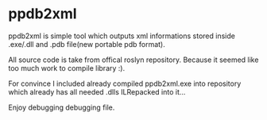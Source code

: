 # ppdb2xml

ppdb2xml is simple tool which outputs xml informations stored inside .exe/.dll and .pdb file(new portable pdb format).

All source code is take from offical roslyn repository. Because it seemed like too much work to compile library :).

For convince I included already compiled ppdb2xml.exe into repository which already has all needed .dlls ILRepacked into it...

Enjoy debugging debugging file.
